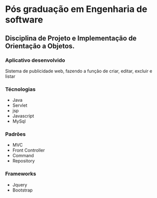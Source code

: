 
# Pós graduação em Engenharia de software
## Disciplina de Projeto e Implementação de Orientação a Objetos.
 ### Aplicativo desenvolvido
 Sistema de publicidade web, fazendo a função de criar, editar, excluir e listar 
 ### Técnologias 
  - Java
  - Servlet
  - jsp
  - Javascript
  - MySql
 ### Padrões 
 - MVC
 -  Front Controller
 -  Command
 - Repository
### Frameworks 
- Jquery
- Bootstrap

